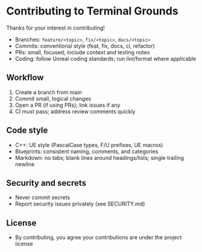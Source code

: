 # Contributing to Terminal Grounds

Thanks for your interest in contributing!

- Branches: `feature/<topic>`, `fix/<topic>`, `docs/<topic>`
- Commits: conventional style (feat, fix, docs, ci, refactor)
- PRs: small, focused; include context and testing notes
- Coding: follow Unreal coding standards; run lint/format where applicable

## Workflow

1) Create a branch from main
2) Commit small, logical changes
3) Open a PR (if using PRs); link issues if any
4) CI must pass; address review comments quickly

## Code style

- C++: UE style (PascalCase types, F/U prefixes, UE macros)
- Blueprints: consistent naming, comments, and categories
- Markdown: no tabs; blank lines around headings/lists; single trailing newline

## Security and secrets

- Never commit secrets
- Report security issues privately (see SECURITY.md)

## License

- By contributing, you agree your contributions are under the project license
